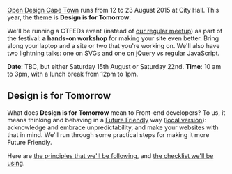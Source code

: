 [Open Design Cape Town](http://opendesignct.com/) runs from 12 to 23 August 2015 at City Hall. This year, the theme is **Design is for Tomorrow**.

We'll be running a CTFEDs event (instead of [our regular meetup](http://www.meetup.com/ctfeds/)) as part of the festival: **a hands-on workshop** for making your site even better. Bring along your laptop and a site or two that you're working on. We'll also have two lightning talks: one on SVGs and one on jQuery vs regular JavaScript.

**Date**: TBC, but either Saturday 15th August or Saturday 22nd.
**Time**: 10 am to 3pm, with a lunch break from 12pm to 1pm.

## Design is for Tomorrow

What does **Design is for Tomorrow** mean to Front-end developers? To us, it means thinking and behaving in a [Future Friendly](http://futurefriendlyweb.com/) way ([local version](http://www.futurefriendly.co.za/)): acknowledge and embrace unpredictability, and make your websites with that in mind. We'll run through some practical steps for making it more Future Friendly.

Here are [the principles that we'll be following](open-design-2015-principles.html), and [the checklist we'll be using](open-design-2015-checklist.html).